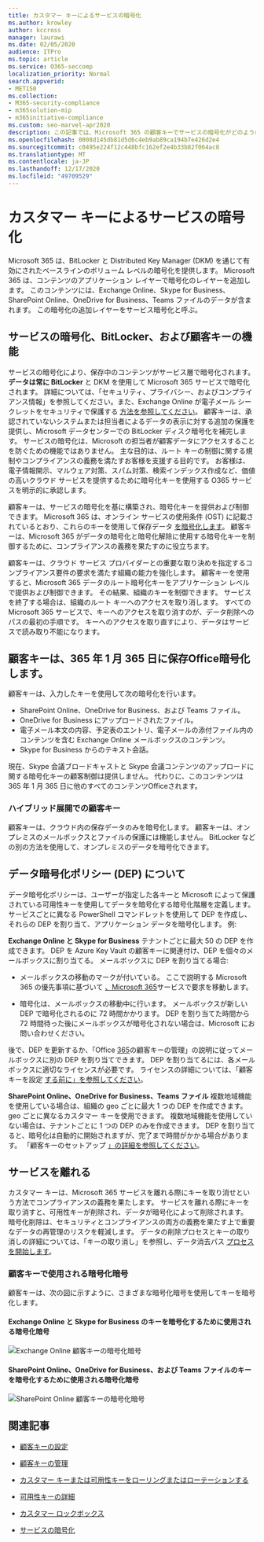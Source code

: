 ```yaml
---
title: カスタマー キーによるサービスの暗号化
ms.author: krowley
author: kccross
manager: laurawi
ms.date: 02/05/2020
audience: ITPro
ms.topic: article
ms.service: O365-seccomp
localization_priority: Normal
search.appverid:
- MET150
ms.collection:
- M365-security-compliance
- m365solution-mip
- m365initiative-compliance
ms.custom: seo-marvel-apr2020
description: この記事では、Microsoft 365 の顧客キーでサービスの暗号化がどのように機能するのかについて説明します。
ms.openlocfilehash: 0008d145db81d5d6c4eb9ab89ca194b7e426d2e4
ms.sourcegitcommit: c0495e224f12c448bfc162ef2e4b33b82f064ac8
ms.translationtype: MT
ms.contentlocale: ja-JP
ms.lasthandoff: 12/17/2020
ms.locfileid: "49709529"
---
```

# <a name="service-encryption-with-customer-key"></a>カスタマー キーによるサービスの暗号化

Microsoft 365 は、BitLocker と Distributed Key Manager (DKM) を通じて有効にされたベースラインのボリューム レベルの暗号化を提供します。 Microsoft 365 は、コンテンツのアプリケーション レイヤーで暗号化のレイヤーを追加します。 このコンテンツには、Exchange Online、Skype for Business、SharePoint Online、OneDrive for Business、Teams ファイルのデータが含まれます。 この暗号化の追加レイヤーをサービス暗号化と呼ぶ。

## <a name="how-service-encryption-bitlocker-and-customer-key-work-together"></a>サービスの暗号化、BitLocker、および顧客キーの機能

サービスの暗号化により、保存中のコンテンツがサービス層で暗号化されます。 **データは常に BitLocker** と DKM を使用して Microsoft 365 サービスで暗号化されます。 詳細については、「セキュリティ、プライバシー、およびコンプライアンス情報」を参照してください。また、Exchange Online が電子メール シークレットをセキュリティで保護する [方法を参照してください](exchange-online-secures-email-secrets.md)。 顧客キーは、承認されていないシステムまたは担当者によるデータの表示に対する追加の保護を提供し、Microsoft データセンターでの BitLocker ディスク暗号化を補完します。 サービスの暗号化は、Microsoft の担当者が顧客データにアクセスすることを防ぐための機能ではありません。 主な目的は、ルート キーの制御に関する規制やコンプライアンスの義務を満たすお客様を支援する目的です。 お客様は、電子情報開示、マルウェア対策、スパム対策、検索インデックス作成など、価値の高いクラウド サービスを提供するために暗号化キーを使用する O365 サービスを明示的に承認します。

顧客キーは、サービスの暗号化を基に構築され、暗号化キーを提供および制御できます。 Microsoft 365 は、オンライン サービスの使用条件 (OST) に記載されているとおり、これらのキーを使用して保存データ [を暗号化します](https://www.microsoft.com/licensing/product-licensing/products.aspx)。 顧客キーは、Microsoft 365 がデータの暗号化と暗号化解除に使用する暗号化キーを制御するために、コンプライアンスの義務を果たすのに役立ちます。
  
顧客キーは、クラウド サービス プロバイダーとの重要な取り決めを指定するコンプライアンス要件の要求を満たす組織の能力を強化します。 顧客キーを使用すると、Microsoft 365 データのルート暗号化キーをアプリケーション レベルで提供および制御できます。 その結果、組織のキーを制御できます。 サービスを終了する場合は、組織のルート キーへのアクセスを取り消します。 すべての Microsoft 365 サービスで、キーへのアクセスを取り消すのが、データ削除へのパスの最初の手順です。 キーへのアクセスを取り直すにより、データはサービスで読み取り不能になります。

## <a name="customer-key-encrypts-data-at-rest-in-office-365"></a>顧客キーは、365 年 1 月 365 日に保存Office暗号化します。

顧客キーは、入力したキーを使用して次の暗号化を行います。

- SharePoint Online、OneDrive for Business、および Teams ファイル。
- OneDrive for Business にアップロードされたファイル。
- 電子メール本文の内容、予定表のエントリ、電子メールの添付ファイル内のコンテンツを含む Exchange Online メールボックスのコンテンツ。
- Skype for Business からのテキスト会話。

現在、Skype 会議ブロードキャストと Skype 会議コンテンツのアップロードに関する暗号化キーの顧客制御は提供しません。 代わりに、このコンテンツは 365 年 1 月 365 日に他のすべてのコンテンツOfficeされます。

### <a name="customer-key-with-hybrid-deployments"></a>ハイブリッド展開での顧客キー

顧客キーは、クラウド内の保存データのみを暗号化します。 顧客キーは、オンプレミスのメールボックスとファイルの保護には機能しません。 BitLocker などの別の方法を使用して、オンプレミスのデータを暗号化できます。

## <a name="about-the-data-encryption-policy-dep"></a>データ暗号化ポリシー (DEP) について

データ暗号化ポリシーは、ユーザーが指定した各キーと Microsoft によって保護されている可用性キーを使用してデータを暗号化する暗号化階層を定義します。 サービスごとに異なる PowerShell コマンドレットを使用して DEP を作成し、それらの DEP を割り当て、アプリケーション データを暗号化します。 例:

**Exchange Online と Skype for Business** テナントごとに最大 50 の DEP を作成できます。 DEP を Azure Key Vault の顧客キーに関連付け、DEP を個々のメールボックスに割り当てる。 メールボックスに DEP を割り当てる場合:

- メールボックスの移動のマークが付いている。 ここで説明する Microsoft 365 の優先事項に基づいて [、Microsoft 365](https://docs.microsoft.com/exchange/mailbox-migration/office-365-migration-best-practices#move-requests-in-the-office-365-service)サービスで要求を移動します。

- 暗号化は、メールボックスの移動中に行います。 メールボックスが新しい DEP で暗号化されるのに 72 時間かかります。 DEP を割り当てた時間から 72 時間待った後にメールボックスが暗号化されない場合は、Microsoft にお問い合わせください。

後で、DEP を更新するか、「Office [365](customer-key-manage.md)の顧客キーの管理」の説明に従ってメールボックスに別の DEP を割り当てできます。 DEP を割り当てるには、各メールボックスに適切なライセンスが必要です。 ライセンスの詳細については、「顧客キーを設定 [する前に」を参照してください](customer-key-set-up.md#before-you-set-up-customer-key)。

**SharePoint Online、OneDrive for Business、Teams ファイル** 複数地域機能を使用している場合は、組織の geo ごとに最大 1 つの DEP を作成できます。 geo ごとに異なるカスタマー キーを使用できます。 複数地域機能を使用していない場合は、テナントごとに 1 つの DEP のみを作成できます。 DEP を割り当てると、暗号化は自動的に開始されますが、完了まで時間がかかる場合があります。 「顧客キーのセットアップ [」の詳細を参照してください](customer-key-set-up.md)。

## <a name="leaving-the-service"></a>サービスを離れる

カスタマー キーは、Microsoft 365 サービスを離れる際にキーを取り消せという方法でコンプライアンスの義務を果たします。 サービスを離れる際にキーを取り消すと、可用性キーが削除され、データが暗号化によって削除されます。 暗号化削除は、セキュリティとコンプライアンスの両方の義務を果たす上で重要なデータの再管理のリスクを軽減します。 データの削除プロセスとキーの取り消しの詳細については、「キーの取り消し」を参照し、データ消去パス [プロセスを開始します](customer-key-manage.md#revoke-your-keys-and-start-the-data-purge-path-process)。

### <a name="encryption-ciphers-used-by-customer-key"></a>顧客キーで使用される暗号化暗号

顧客キーは、次の図に示すように、さまざまな暗号化暗号を使用してキーを暗号化します。

#### <a name="encryption-ciphers-used-to-encrypt-keys-for-exchange-online-and-skype-for-business"></a>Exchange Online と Skype for Business のキーを暗号化するために使用される暗号化暗号

![Exchange Online 顧客キーの暗号化暗号](../media/customerkeyencryptionhierarchiesexchangeskype.png)

#### <a name="encryption-ciphers-used-to-encrypt-keys-for-sharepoint-online-onedrive-for-business-and-teams-files"></a>SharePoint Online、OneDrive for Business、および Teams ファイルのキーを暗号化するために使用される暗号化暗号

![SharePoint Online 顧客キーの暗号化暗号](../media/customerkeyencryptionhierarchiessharepointonedriveteamsfiles.png)

## <a name="related-articles"></a>関連記事

- [顧客キーの設定](customer-key-set-up.md)

- [顧客キーの管理](customer-key-manage.md)

- [カスタマー キーまたは可用性キーをローリングまたはローテーションする](customer-key-availability-key-roll.md)

- [可用性キーの詳細](customer-key-availability-key-understand.md)

- [カスタマー ロックボックス](customer-lockbox-requests.md)

- [サービスの暗号化](office-365-service-encryption.md)
